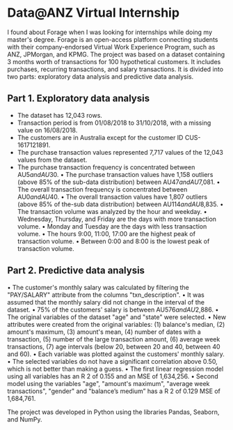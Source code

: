 # Data@ANZ Virtual Internship

I found about Forage when I was looking for internships while doing my master's degree. Forage is an open-access platform connecting students with their company-endorsed Virtual Work Experience Program, such as ANZ, JPMorgan, and KPMG. The project was based on a dataset containing 3 months worth of transactions for 100 hypothetical customers. It includes purchases, recurring transactions, and salary transactions. It is divided into two parts: exploratory data analysis and predictive data analysis. 

## Part 1. Exploratory data analysis
* The dataset has 12,043 rows.
* Transaction period is from 01/08/2018 to 31/10/2018, with a missing value on 16/08/2018.
* The customers are in Australia except for the customer ID CUS-1617121891.
* The purchase transaction values represented 7,717 values of the 12,043 values from the dataset.
* The purchase transaction frequency is concentrated between AU$5 and AU$30.
• The purchase transaction values have 1,158 outliers (above 85% of the sub-data distribution) between AU$47 and AU$7,081.
• The overall transaction frequency is concentrated between AU$0 and AU$40.
• The overall transaction values have 1,807 outliers (above 85% of the-sub data distribution) between AU$114 and AU$8,835.
• The transaction volume was analyzed by the hour and weekday.
• Wednesday, Thursday, and Friday are the days with more transaction volume.
• Monday and Tuesday are the days with less transaction volume.
• The hours 9:00, 11:00, 17:00 are the highest peak of transaction volume.
• Between 0:00 and 8:00 is the lowest peak of transaction volume.

## Part 2. Predictive data analysis
• The customer's monthly salary was calculated by filtering the "PAY/SALARY" attribute from the columns "txn_description".
• It was assumed that the monthly salary did not change in the interval of the dataset.
• 75% of the customers' salary is between AU$576 and AU$2,886.
• The original variables of the dataset "age" and "state" were selected.
• New attributes were created from the original variables: (1) balance's median, (2) amount's maximum, (3) amount's mean, (4) number of dates with a transaction, (5) number of
the large transaction amount, (6) average week transactions, (7) age intervals (below 20, between 20 and 40, between
40 and 60).
• Each variable was plotted against the customers' monthly salary.
• The selected variables do not have a significant correlation above 0.50, which is not better than making a guess.
• The first linear regression model using all variables has an R 2 of 0.155 and an MSE of 1,634,256.
• Second model using the variables "age", "amount's maximum", "average week transactions", "gender" and "balance’s medium” has a R 2 of 0.129 MSE of 1,684,761.

The project was developed in Python using the libraries Pandas, Seaborn, and NumPy. 
